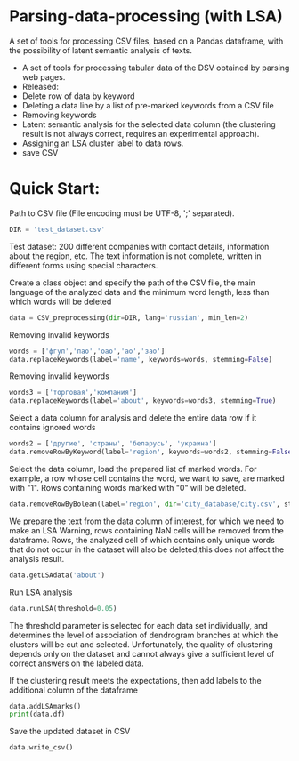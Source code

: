 Parsing-data-processing (with LSA)
=====================================================================
A set of tools for processing СSV files, based on a Pandas dataframe, with the possibility of latent semantic analysis of texts.
- A set of tools for processing tabular data of the DSV obtained by parsing web pages.
- Released:
- Delete row of data by keyword
- Deleting a data line by a list of pre-marked keywords from a CSV file
- Removing keywords
- Latent semantic analysis for the selected data column (the clustering result is not
  always correct, requires an experimental approach).
- Assigning an LSA cluster label to data rows.
- save CSV

Quick Start:
===========
Path to CSV file (File encoding must be UTF-8, ';' separated).
```python
DIR = 'test_dataset.csv'
```
Test dataset: 200 different companies with contact details,
information about the region, etc. The text information
is not complete, written in different forms using special characters.

Create a class object and specify the path of the CSV file,
the main language of the analyzed data and the minimum word
length, less than which words will be deleted
```python
data = CSV_preprocessing(dir=DIR, lang='russian', min_len=2)
```
Removing invalid keywords
```python
words = ['фгуп','пао','оао','ао','зао']
data.replaceKeywords(label='name', keywords=words, stemming=False)
```
Removing invalid keywords
```python
words3 = ['торговая','компания']
data.replaceKeywords(label='about', keywords=words3, stemming=True)
```
Select a data column for analysis and delete the entire data
row if it contains ignored words
```python
words2 = ['другие', 'страны', 'беларусь', 'украина']
data.removeRowByKeyword(label='region', keywords=words2, stemming=False)
```
Select the data column, load the prepared list of marked words.
For example, a row whose cell contains the word, we want to save, are marked with "1".
Rows containing words marked with "0" will be deleted.
```python
data.removeRowByBolean(label='region', dir='city_database/city.csv', stemming=False)
```
We prepare the text from the data column of interest, for which we need to make an LSA
Warning, rows containing NaN cells will be removed from the dataframe.
Rows, the analyzed cell of which contains only unique words
that do not occur in the dataset will also be deleted,this does not affect the analysis result.
```python
data.getLSAdata('about')
```

Run LSA analysis
```python
data.runLSA(threshold=0.05)
```
The threshold parameter is selected for each data set individually,
and determines the level of association of dendrogram branches at which
the clusters will be cut and selected.
Unfortunately, the quality of clustering depends only on the dataset and
cannot always give a sufficient level of correct answers on the labeled data.


If the clustering result meets the expectations, then add labels to the additional column of the dataframe
```python
data.addLSAmarks()
print(data.df)
```

Save the updated dataset in CSV
```python
data.write_csv()
```
